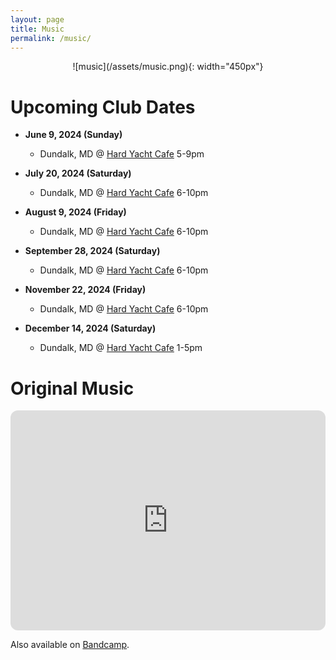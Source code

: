 ```yaml
---
layout: page
title: Music
permalink: /music/
---
```


<div style="text-align: center;" markdown="1">
  ![music](/assets/music.png){: width="450px"}
</div>

# Upcoming Club Dates

- **June 9, 2024 (Sunday)**
  - Dundalk, MD @ [Hard Yacht Cafe](https://hardyacht.com/) 5-9pm

- **July 20, 2024 (Saturday)**
  - Dundalk, MD @ [Hard Yacht Cafe](https://hardyacht.com/) 6-10pm

- **August 9, 2024 (Friday)**
  - Dundalk, MD @ [Hard Yacht Cafe](https://hardyacht.com/) 6-10pm

- **September 28, 2024 (Saturday)**
  - Dundalk, MD @ [Hard Yacht Cafe](https://hardyacht.com/) 6-10pm

- **November 22, 2024 (Friday)**
  - Dundalk, MD @ [Hard Yacht Cafe](https://hardyacht.com/) 6-10pm

- **December 14, 2024 (Saturday)**
  - Dundalk, MD @ [Hard Yacht Cafe](https://hardyacht.com/) 1-5pm

# Original Music
<iframe style="border-radius:12px" src="https://open.spotify.com/embed/artist/3mWRgP603oVga3g0Y4DZoC?utm_source=generator" width="100%" height="352" frameBorder="0" allowfullscreen="" allow="autoplay; clipboard-write; encrypted-media; fullscreen; picture-in-picture" loading="lazy"></iframe>

Also available on [Bandcamp](https://animal-project.bandcamp.com/).